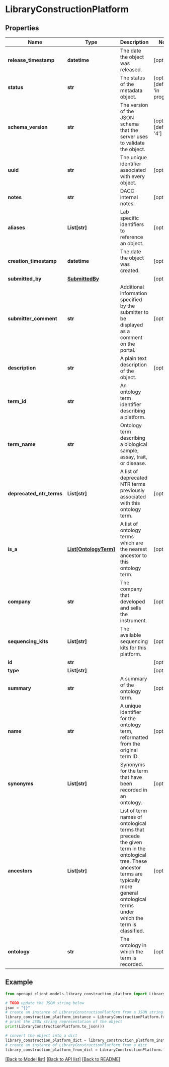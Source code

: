 # LibraryConstructionPlatform


## Properties

Name | Type | Description | Notes
------------ | ------------- | ------------- | -------------
**release_timestamp** | **datetime** | The date the object was released. | [optional] 
**status** | **str** | The status of the metadata object. | [optional] [default to 'in progress']
**schema_version** | **str** | The version of the JSON schema that the server uses to validate the object. | [optional] [default to '4']
**uuid** | **str** | The unique identifier associated with every object. | [optional] 
**notes** | **str** | DACC internal notes. | [optional] 
**aliases** | **List[str]** | Lab specific identifiers to reference an object. | [optional] 
**creation_timestamp** | **datetime** | The date the object was created. | [optional] 
**submitted_by** | [**SubmittedBy**](SubmittedBy.md) |  | [optional] 
**submitter_comment** | **str** | Additional information specified by the submitter to be displayed as a comment on the portal. | [optional] 
**description** | **str** | A plain text description of the object. | [optional] 
**term_id** | **str** | An ontology term identifier describing a platform. | 
**term_name** | **str** | Ontology term describing a biological sample, assay, trait, or disease. | 
**deprecated_ntr_terms** | **List[str]** | A list of deprecated NTR terms previously associated with this ontology term. | [optional] 
**is_a** | [**List[OntologyTerm]**](OntologyTerm.md) | A list of ontology terms which are the nearest ancestor to this ontology term. | [optional] 
**company** | **str** | The company that developed and sells the instrument. | [optional] 
**sequencing_kits** | **List[str]** | The available sequencing kits for this platform. | [optional] 
**id** | **str** |  | [optional] 
**type** | **List[str]** |  | [optional] 
**summary** | **str** | A summary of the ontology term. | [optional] 
**name** | **str** | A unique identifier for the ontology term, reformatted from the original term ID. | [optional] 
**synonyms** | **List[str]** | Synonyms for the term that have been recorded in an ontology. | [optional] 
**ancestors** | **List[str]** | List of term names of ontological terms that precede the given term in the ontological tree. These ancestor terms are typically more general ontological terms under which the term is classified. | [optional] 
**ontology** | **str** | The ontology in which the term is recorded. | [optional] 

## Example

```python
from openapi_client.models.library_construction_platform import LibraryConstructionPlatform

# TODO update the JSON string below
json = "{}"
# create an instance of LibraryConstructionPlatform from a JSON string
library_construction_platform_instance = LibraryConstructionPlatform.from_json(json)
# print the JSON string representation of the object
print(LibraryConstructionPlatform.to_json())

# convert the object into a dict
library_construction_platform_dict = library_construction_platform_instance.to_dict()
# create an instance of LibraryConstructionPlatform from a dict
library_construction_platform_from_dict = LibraryConstructionPlatform.from_dict(library_construction_platform_dict)
```
[[Back to Model list]](../README.md#documentation-for-models) [[Back to API list]](../README.md#documentation-for-api-endpoints) [[Back to README]](../README.md)


